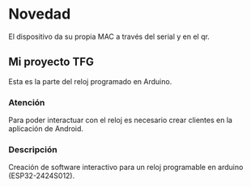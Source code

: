 # Novedad
El dispositivo da su propia MAC a través del serial y en el qr.

## Mi proyecto TFG

Esta es la parte del reloj programado en Arduino.

### Atención
Para poder interactuar con el reloj es necesario crear clientes en la aplicación de Android.

### Descripción

Creación de software interactivo para un reloj programable en arduino (ESP32-2424S012).

